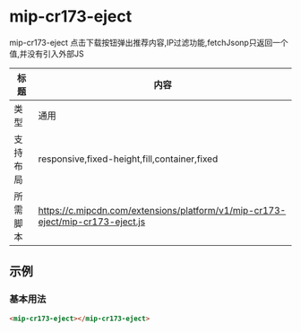 # mip-cr173-eject

mip-cr173-eject 点击下载按钮弹出推荐内容,IP过滤功能,fetchJsonp只返回一个值,并没有引入外部JS

标题|内容
----|----
类型|通用
支持布局|responsive,fixed-height,fill,container,fixed
所需脚本|https://c.mipcdn.com/extensions/platform/v1/mip-cr173-eject/mip-cr173-eject.js

## 示例

### 基本用法
```html
<mip-cr173-eject></mip-cr173-eject>
```




